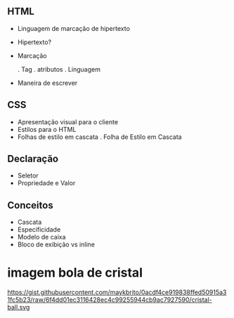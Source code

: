 ## HTML

- Linguagem de marcação de hipertexto

- Hipertexto?

- Marcação

    . Tag
    . atributos
    . Linguagem

- Maneira de escrever

## CSS

- Apresentação visual para o cliente
- Estilos para o HTML
- Folhas de estilo em cascata
    . Folha de Estilo em Cascata

## Declaração

- Seletor
- Propriedade e Valor

## Conceitos

- Cascata
- Especificidade
- Modelo de caixa
- Bloco de exibição vs inline

# imagem bola de cristal

https://gist.githubusercontent.com/maykbrito/0acdf4ce919838ffed50915a31fc5b23/raw/6f4dd01ec3116428ec4c99255944cb9ac7927590/cristal-ball.svg